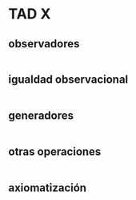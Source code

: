TAD X
==============

observadores
------------

```
```

igualdad observacional
----------------------

```
```

generadores
-----------

```
```

otras operaciones
-----------------

```
```

axiomatización
--------------

```
```